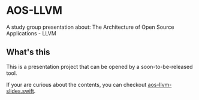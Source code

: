# AOS-LLVM

A study group presentation about: The Architecture of Open Source Applications - LLVM

## What's this

This is a presentation project that can be opened by a soon-to-be-released tool.

If your are curious about the contents, you can checkout [aos-llvm-slides.swift](aos-llvm-slides.swift).

